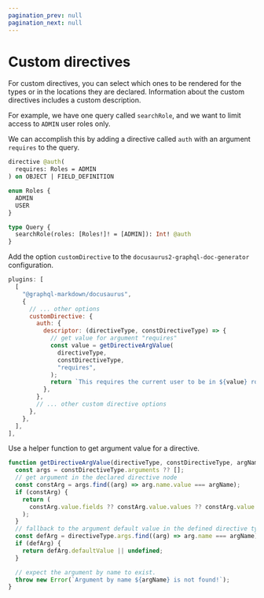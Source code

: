 ```yaml
---
pagination_prev: null
pagination_next: null
---
```


# Custom directives

For custom directives, you can select which ones to be rendered for the types or in the locations they are declared. Information about the custom directives includes a custom description.

For example, we have one query called `searchRole`, and we want to limit access to `ADMIN` user roles only.

We can accomplish this by adding a directive called `auth` with an argument `requires` to the query.

```graphql
directive @auth(
  requires: Roles = ADMIN
) on OBJECT | FIELD_DEFINITION

enum Roles {
  ADMIN
  USER
}

type Query {
  searchRole(roles: [Roles!]! = [ADMIN]): Int! @auth
}
```

Add the option `customDirective` to the `docusaurus2-graphql-doc-generator` configuration.

```js {6-19}
plugins: [
  [
    "@graphql-markdown/docusaurus",
    {
      // ... other options
      customDirective: {
        auth: {
          descriptor: (directiveType, constDirectiveType) => {
            // get value for argument "requires"
            const value = getDirectiveArgValue(
              directiveType,
              constDirectiveType,
              "requires",
            );
            return `This requires the current user to be in ${value} role.`;
          },
        },
        // ... other custom directive options
      },
    },
  ],
],
```

Use a helper function to get argument value for a directive.

```js
function getDirectiveArgValue(directiveType, constDirectiveType, argName) {
  const args = constDirectiveType.arguments ?? [];
  // get argument in the declared directive node
  const constArg = args.find((arg) => arg.name.value === argName);
  if (constArg) {
    return (
      constArg.value.fields ?? constArg.value.values ?? constArg.value.value
    );
  }
  // fallback to the argument default value in the defined directive type. 
  const defArg = directiveType.args.find((arg) => arg.name === argName);
  if (defArg) {
    return defArg.defaultValue || undefined;
  }

  // expect the argument by name to exist.
  throw new Error(`Argument by name ${argName} is not found!`);
}
```
